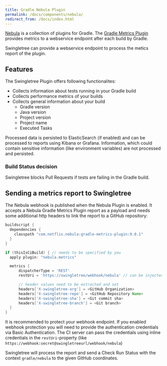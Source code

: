 ```yaml
---
title: Gradle Nebula Plugin
permalink: /docs/components/nebula/
redirect_from: /docs/index.html
---
```


[Nebula][nebula] is a collection of plugins for Gradle. The [Gradle Metrics Plugin][gradle-metrics] provides metrics to a webservice endpoint after each build by Gradle.

Swingletree can provide a webservice endpoint to process the metics report of the plugin.

## Features

The Swingletree Plugin offers following functionalites:

* Collects information about tests running in your Gradle build
* Collects performance metrics of your builds
* Collects general information about your build
  * Gradle version
  * Java version
  * Project version
  * Project name
  * Executed Tasks

Processed data is persisted to ElasticSearch (if enabled) and can be processed to reports using Kibana or Grafana. Information, which could contain sensitive information (like environment variables) are not processed and persisted.

### Build Status decision

Swingletree blocks Pull Requests if tests are failing in the Gradle build.

## Sending a metrics report to Swingletree

The Nebula webhook is published when the Nebula Plugin is enabled.
It accepts a Nebula Gradle Metrics Plugin report as a payload and needs some additional http headers to link the report to a GitHub repository:

```groovy
buildscript {
  dependencies {
    classpath "com.netflix.nebula:gradle-metrics-plugin:9.0.1"
  }
}

if (thisIsCiBuild) { // needs to be specified by you
  apply plugin: "nebula.metrics"

  metrics {
      dispatcherType = 'REST'
      restUri = 'https://swingletree/webhook/nebula' // can be injected by CI server using properties or env vars

      // header values need to be extracted and set
      headers['X-swingletree-org'] = <GitHub Organization>
      headers['X-swingletree-repo'] = <GitHub Repository Name>
      headers['X-swingletree-sha'] = <Git commit sha>
      headers['X-swingletree-branch'] = <Git branch>
  }
}
```

It is recommended to protect your webhook endpoint. If you enabled webhook protection you will need to provide the authentication credentials via Basic Authentication. The CI server can pass the credentials using inline credentials in the `restUri`-property (like `https://webhook:secret@swingletreeurl/webhook/nebula`)

Swingletree will process the report and send a Check Run Status with the context `gradle/nebula` to the given GitHub coordinates.


[nebula]: https://nebula-plugins.github.io/
[gradle-metrics]: https://github.com/nebula-plugins/gradle-metrics-plugin